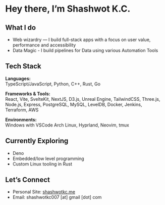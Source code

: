 #  Hey there, I’m Shashwot K.C.


## What I do

- Web wizardry — I build full-stack apps with a focus on user value, performance and accessibility
- Data Magic - I build pipelines for Data using various Automation Tools 

##  Tech Stack

**Languages:**  
TypeScript/JavaScript, Python, C++, Rust, Go

**Frameworks & Tools:**  
React, Vite, SvelteKit, NextJS, D3.js, Unreal Engine, TailwindCSS, Three.js, Node.js, Express, PostgreSQL, MySQL, LevelDB, Docker, Jenkins, Terraform, AWS

**Environments:**  
Windows with VSCode
Arch Linux, Hyprland, Neovim, tmux

##  Currently Exploring
- Deno
- Embedded/low level programming
- Custom Linux tooling in Rust

## Let’s Connect

- Personal Site: [shashwotkc.me](https://shashwotkc.me) 
- Email: shashwotkc007 [at] gmail [dot] com
